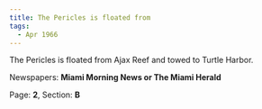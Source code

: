 ```yaml
---  
title: The Pericles is floated from  
tags:  
  - Apr 1966  
---  
```

  
The Pericles is floated from Ajax Reef and towed to Turtle Harbor.  
  
Newspapers: **Miami Morning News or The Miami Herald**  
  
Page: **2**, Section: **B** 
